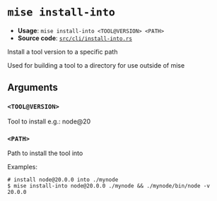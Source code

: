# `mise install-into`

- **Usage**: `mise install-into <TOOL@VERSION> <PATH>`
- **Source code**: [`src/cli/install-into.rs`](https://github.com/jdx/mise/blob/main/src/cli/install-into.rs)

Install a tool version to a specific path

Used for building a tool to a directory for use outside of mise

## Arguments

### `<TOOL@VERSION>`

Tool to install e.g.: node@20

### `<PATH>`

Path to install the tool into

Examples:

```
# install node@20.0.0 into ./mynode
$ mise install-into node@20.0.0 ./mynode && ./mynode/bin/node -v
20.0.0
```
